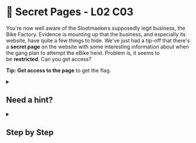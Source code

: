 # 🚥 Secret Pages - L02 C03

You're now well aware of the Slootmaekers supposedly legit business, the Bike Factory. Evidence is mounting up that the business, and especially its website, have quite a few things to hide. We've just had a tip-off that there's a **secret page** on the website with some interesting information about when the gang plan to attempt the eBike heist. Problem is, it seems to be **restricted**. Can you get access?

**Tip:** **Get access to the page** to get the flag.

<details><summary>

## Need a hint?</summary>

> 💡 Hint: Did you see the user= parameter in the URL? Try changing it to something else.

</details>

<details><summary>

## Step by Step</summary>

![image of the url set-up](/assets/secretpages1.png)

- Change the url to say the user is = to `admin`.
  - `user=admin`

</details>
